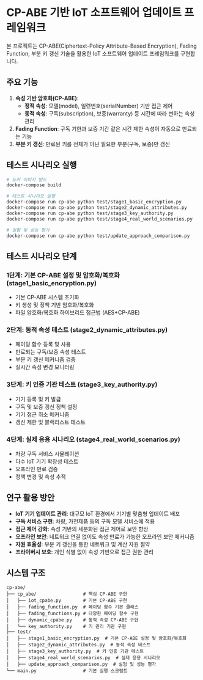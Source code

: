 # CP-ABE 기반 IoT 소프트웨어 업데이트 프레임워크

본 프로젝트는 CP-ABE(Ciphertext-Policy Attribute-Based Encryption), Fading Function, 부분 키 갱신 기술을 활용한 IoT 소프트웨어 업데이트 프레임워크를 구현합니다.

## 주요 기능

1. **속성 기반 암호화(CP-ABE)**: 
   - **정적 속성**: 모델(model), 일련번호(serialNumber) 기반 접근 제어
   - **동적 속성**: 구독(subscription), 보증(warranty) 등 시간에 따라 변하는 속성 관리
2. **Fading Function**: 구독 기한과 보증 기간 같은 시간 제한 속성이 자동으로 만료되는 기능
3. **부분 키 갱신**: 만료된 키를 전체가 아닌 필요한 부분(구독, 보증)만 갱신

## 테스트 시나리오 실행

```bash
# 도커 이미지 빌드
docker-compose build

# 테스트 시나리오 실행
docker-compose run cp-abe python test/stage1_basic_encryption.py
docker-compose run cp-abe python test/stage2_dynamic_attributes.py
docker-compose run cp-abe python test/stage3_key_authority.py
docker-compose run cp-abe python test/stage4_real_world_scenarios.py

# 실험 및 성능 평가
docker-compose run cp-abe python test/update_approach_comparison.py
```

## 테스트 시나리오 단계

### 1단계: 기본 CP-ABE 설정 및 암호화/복호화 (stage1_basic_encryption.py)
- 기본 CP-ABE 시스템 초기화
- 키 생성 및 정책 기반 암호화/복호화
- 파일 암호화/복호화 하이브리드 접근법 (AES+CP-ABE)

### 2단계: 동적 속성 테스트 (stage2_dynamic_attributes.py)
- 페이딩 함수 등록 및 사용
- 만료되는 구독/보증 속성 테스트
- 부분 키 갱신 메커니즘 검증
- 실시간 속성 변경 모니터링

### 3단계: 키 인증 기관 테스트 (stage3_key_authority.py)
- 기기 등록 및 키 발급
- 구독 및 보증 갱신 정책 설정
- 기기 접근 취소 메커니즘
- 갱신 제한 및 블랙리스트 테스트

### 4단계: 실제 응용 시나리오 (stage4_real_world_scenarios.py)
- 차량 구독 서비스 시뮬레이션
- 다수 IoT 기기 확장성 테스트
- 오프라인 만료 검증
- 정책 변경 및 속성 추적

## 연구 활용 방안

- **IoT 기기 업데이트 관리**: 대규모 IoT 환경에서 기기별 맞춤형 업데이트 배포
- **구독 서비스 구현**: 차량, 가전제품 등의 구독 모델 서비스에 적용
- **접근 제어 강화**: 속성 기반의 세분화된 접근 제어로 보안 향상
- **오프라인 보안**: 네트워크 연결 없이도 속성 만료가 가능한 오프라인 보안 메커니즘
- **자원 효율성**: 부분 키 갱신을 통한 네트워크 및 계산 자원 절약
- **프라이버시 보호**: 개인 식별 없이 속성 기반으로 접근 권한 관리

## 시스템 구조

```
cp-abe/
├── cp_abe/                 # 핵심 CP-ABE 구현
│   ├── iot_cpabe.py        # 기본 CP-ABE 구현
│   ├── fading_function.py  # 페이딩 함수 기본 클래스
│   ├── fading_functions.py # 다양한 페이딩 함수 구현
│   ├── dynamic_cpabe.py    # 동적 속성 CP-ABE 구현
│   └── key_authority.py    # 키 관리 기관 구현
├── test/
│   ├── stage1_basic_encryption.py  # 기본 CP-ABE 설정 및 암호화/복호화
│   ├── stage2_dynamic_attributes.py  # 동적 속성 테스트
│   ├── stage3_key_authority.py  # 키 인증 기관 테스트
│   ├── stage4_real_world_scenarios.py  # 실제 응용 시나리오
│   ├── update_approach_comparison.py  # 실험 및 성능 평가
└── main.py                 # 기본 실행 스크립트
```

